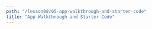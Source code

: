 ```yaml
---
path: "/lesson08/05-app-walkthrough-and-starter-code"
title: "App Walkthrough and Starter Code"
---
```


<youtube id=""></youtube>
